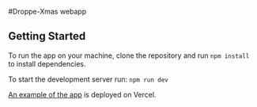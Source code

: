 #Droppe-Xmas webapp

## Getting Started

To run the app on your machine, clone the repository and run `npm install` to install dependencies.

To start the development server run: `npm run dev`

[An example of the app](https://droppe-xmas-1m4f015i3-lefboutham.vercel.app/) is deployed on Vercel.
